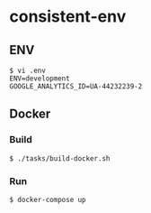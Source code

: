 # consistent-env

## ENV

```
$ vi .env
ENV=development
GOOGLE_ANALYTICS_ID=UA-44232239-2 
```

## Docker

### Build
```
$ ./tasks/build-docker.sh
```

### Run
```
$ docker-compose up
```

